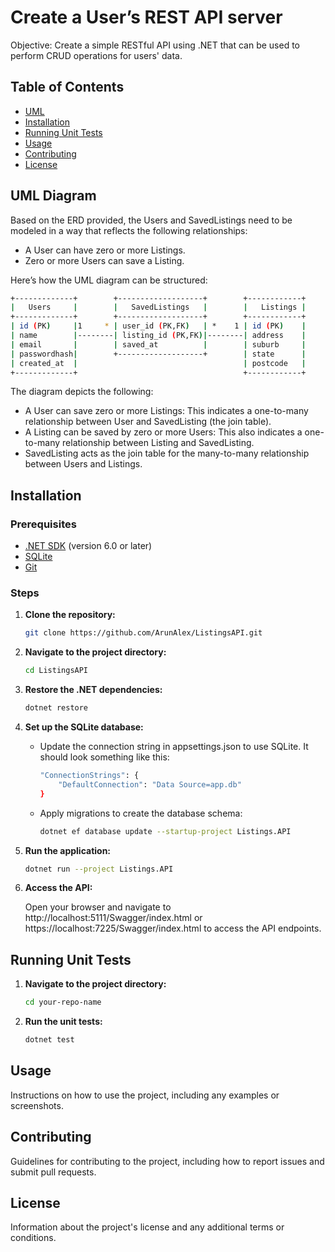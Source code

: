 # Create a User’s REST API server

Objective: Create a simple RESTful API using .NET that can be used to perform CRUD
operations for users' data.

## Table of Contents

- [UML](#uml-diagram)
- [Installation](#installation)
- [Running Unit Tests](#running-unit-tests)
- [Usage](#usage)
- [Contributing](#contributing)
- [License](#license)

## UML Diagram

Based on the ERD provided, the Users and SavedListings need to be modeled in a way that reflects the following relationships:

- A User can have zero or more Listings.
- Zero or more Users can save a Listing.

Here’s how the UML diagram can be structured:

```sh
+-------------+        +-------------------+        +------------+
|   Users     |        |   SavedListings   |        |   Listings |
+-------------+        +-------------------+        +------------+
| id (PK)     |1     * | user_id (PK,FK)   | *    1 | id (PK)    |
| name        |--------| listing_id (PK,FK)|--------| address    |
| email       |        | saved_at          |        | suburb     |
| passwordhash|        +-------------------+        | state      |
| created_at  |                                     | postcode   |
+-------------+                                     +------------+
```

The diagram depicts the following:
- A User can save zero or more Listings: This indicates a one-to-many relationship between User and SavedListing (the join table).
- A Listing can be saved by zero or more Users: This also indicates a one-to-many relationship between
Listing and SavedListing.
- SavedListing acts as the join table for the many-to-many relationship between Users and Listings.

## Installation

### Prerequisites

- [.NET SDK](https://dotnet.microsoft.com/download) (version 6.0 or later)
- [SQLite](https://www.sqlite.org/download.html)
- [Git](https://git-scm.com/)

### Steps

1. **Clone the repository:**

   ```sh
   git clone https://github.com/ArunAlex/ListingsAPI.git
   ```
   
2. **Navigate to the project directory:**

   ```sh
   cd ListingsAPI
   ```
   
3. **Restore the .NET dependencies:**

   ```sh
   dotnet restore
   ```
   
4. **Set up the SQLite database:**

   - Update the connection string in appsettings.json to use SQLite. It should look something like this:
      ```sh
      "ConnectionStrings": {
          "DefaultConnection": "Data Source=app.db"
      }
      ```
   - Apply migrations to create the database schema:
     ```sh
     dotnet ef database update --startup-project Listings.API
     ```
     
 5. **Run the application:**

    ```sh
    dotnet run --project Listings.API
    ```
 6. **Access the API:**

    Open your browser and navigate to http://localhost:5111/Swagger/index.html or https://localhost:7225/Swagger/index.html to access the API endpoints.

## Running Unit Tests

1. **Navigate to the project directory:**

   ```sh
   cd your-repo-name

2. **Run the unit tests:**

   ```sh
   dotnet test

## Usage

Instructions on how to use the project, including any examples or screenshots.

## Contributing

Guidelines for contributing to the project, including how to report issues and submit pull requests.

## License

Information about the project's license and any additional terms or conditions.

